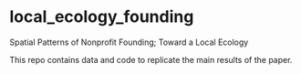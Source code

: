 # local_ecology_founding
Spatial Patterns of Nonprofit Founding; Toward a Local Ecology

This repo contains data and code to replicate the main results of the paper.

